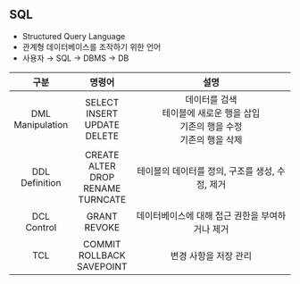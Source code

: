 ## SQL

- Structured Query Language
- 관계형 데이터베이스를 조작하기 위한 언어
- 사용자 → SQL → DBMS → DB

|         구분         |                      명령어                       |                                         설명                                          |
| :------------------: | :-----------------------------------------------: | :-----------------------------------------------------------------------------------: |
| DML</br>Manipulation |      SELECT</br>INSERT</br>UPDATE</br>DELETE      | 데이터를 검색</br>테이블에 새로운 행을 삽입</br>기존의 행을 수정</br>기존의 행을 삭제 |
|  DDL</br>Definition  | CREATE</br>ALTER</br>DROP</br>RENAME</br>TURNCATE |                    테이블의 데이터를 정의, 구조를 생성, 수정, 제거                    |
|   DCL </br>Control   |                 GRANT</br>REVOKE                  |                    데이터베이스에 대해 접근 권한을 부여하거나 제거                    |
|         TCL          |         COMMIT</br>ROLLBACK</br>SAVEPOINT         |                                 변경 사항을 저장 관리                                 |
